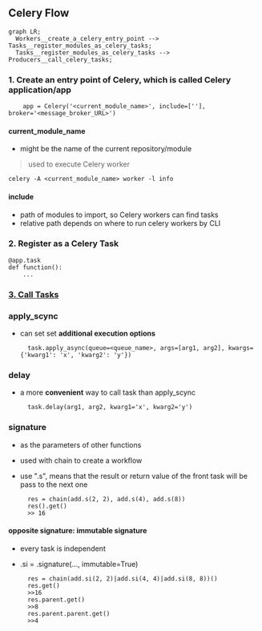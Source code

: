 ## Celery Flow
```mermaid
graph LR;
  Workers__create_a_celery_entry_point --> Tasks__register_modules_as_celery_tasks;
  Tasks__register_modules_as_celery_tasks --> Producers__call_celery_tasks;
```


### 1. Create an **entry point** of Celery, which is called Celery application/app
        app = Celery('<current_module_name>', include=[''], broker='<message_broker_URL>')

#### current_module_name
* might be the name of the current repository/module
> used to execute Celery worker

    celery -A <current_module_name> worker -l info 

#### include
* path of modules to import, so Celery workers can find tasks
* relative path depends on where to run celery workers by CLI


### 2. Register as a Celery **Task**
    @app.task
    def function():
        ...

### [3. Call **Tasks**](https://docs.celeryq.dev/en/stable/userguide/calling.html#guide-calling)
### apply_scync
* can set set **additional execution options**

        task.apply_async(queue=<queue_name>, args=[arg1, arg2], kwargs={'kwarg1': 'x', 'kwarg2': 'y'})  



### delay
* a more **convenient** way to call task than apply_scync
        
        task.delay(arg1, arg2, kwarg1='x', kwarg2='y')


### signature
* as the parameters of other functions
* used with chain to create a workflow
* use ".s", means that the result or return value of the front task will be pass to the next one

        res = chain(add.s(2, 2), add.s(4), add.s(8))
        res().get()
        >> 16


#### opposite signature: immutable signature
* every task is independent
* .si = .signature(..., immutable=True)
  
        res = chain(add.si(2, 2)|add.si(4, 4)|add.si(8, 8))()
        res.get()
        >>16
        res.parent.get()
        >>8
        res.parent.parent.get()
        >>4
